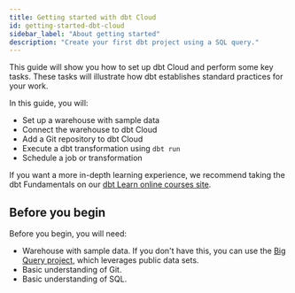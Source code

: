 ```yaml
---
title: Getting started with dbt Cloud
id: getting-started-dbt-cloud
sidebar_label: "About getting started"
description: "Create your first dbt project using a SQL query."
---
```


This guide will show you how to set up dbt Cloud and perform some key tasks. These tasks will illustrate how dbt establishes standard practices for your work.

In this guide, you will:

* Set up a warehouse with sample data
* Connect the warehouse to dbt Cloud
* Add a Git repository to dbt Cloud
* Execute a dbt transformation using `dbt run`
* Schedule a job or transformation

If you want a more in-depth learning experience, we recommend taking the dbt Fundamentals on our [dbt Learn online courses site](https://courses.getdbt.com/).

## Before you begin

Before you begin, you will need:

* Warehouse with sample data. If you don't have this, you can use the [Big Query project](/docs/get-started/getting-started/getting-set-up/setting-up-bigquery), which leverages public data sets.
* Basic understanding of Git.
* Basic understanding of SQL.
